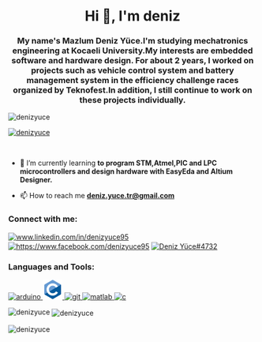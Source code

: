 <h1 align="center">Hi 👋, I'm deniz</h1>
<h3 align="center">My name's Mazlum Deniz Yüce.I'm studying mechatronics engineering at Kocaeli University.My interests are embedded software and hardware design. For about 2 years, I worked on projects such as vehicle control system and battery management system in the efficiency challenge races organized by Teknofest.In addition, I still continue to work on these projects individually.</h3>

<p align="left"> <img src="https://komarev.com/ghpvc/?username=denizyuce&label=Profile%20views&color=0e75b6&style=flat" alt="denizyuce" /> </p>

<p align="left"> <a href="https://github.com/ryo-ma/github-profile-trophy"><img src="https://github-profile-trophy.vercel.app/?username=denizyuce" alt="denizyuce" /></a> </p>

<p align="left"> <a href="https://twitter.com/" target="blank"><img src="https://img.shields.io/twitter/follow/?logo=twitter&style=for-the-badge" alt="" /></a> </p>

- 🌱 I’m currently learning **to program STM,Atmel,PIC and LPC microcontrollers and design hardware with EasyEda and Altium Designer.**

- 📫 How to reach me **deniz.yuce.tr@gmail.com**

<h3 align="left">Connect with me:</h3>
<p align="left">
<a href="https://linkedin.com/in/denizyuce95" target="blank"><img align="center" src="https://raw.githubusercontent.com/rahuldkjain/github-profile-readme-generator/master/src/images/icons/Social/linked-in-alt.svg" alt="www.linkedin.com/in/denizyuce95" height="30" width="40" /></a>
<a href="https://fb.com/denizyuce95" target="blank"><img align="center" src="https://raw.githubusercontent.com/rahuldkjain/github-profile-readme-generator/master/src/images/icons/Social/facebook.svg" alt="https://www.facebook.com/denizyuce95" height="30" width="40" /></a>
<a href="https://discord.gg/Deniz Yüce#4732" target="blank"><img align="center" src="https://raw.githubusercontent.com/rahuldkjain/github-profile-readme-generator/master/src/images/icons/Social/discord.svg" alt="Deniz Yüce#4732" height="30" width="40" /></a>
</p>

<h3 align="left">Languages and Tools:</h3>
<p align="left"> <a href="https://www.arduino.cc/" target="_blank" rel="noreferrer"> <img src="https://cdn.worldvectorlogo.com/logos/arduino-1.svg" alt="arduino" width="40" height="40"/> </a> <a href="https://www.cprogramming.com/" target="_blank" rel="noreferrer"> <img src="https://raw.githubusercontent.com/devicons/devicon/master/icons/c/c-original.svg" alt="c" width="40" height="40"/> </a> <a href="https://git-scm.com/" target="_blank" rel="noreferrer"> <img src="https://www.vectorlogo.zone/logos/git-scm/git-scm-icon.svg" alt="git" width="40" height="40"/> </a> <a href="https://www.mathworks.com/" target="_blank" rel="noreferrer"> <img src="https://upload.wikimedia.org/wikipedia/commons/2/21/Matlab_Logo.png" alt="matlab" width="40" height="40"/> </a> <a href="https://www.cprogramming.com/" target="_blank" rel="noreferrer"> <img src="https://user-images.githubusercontent.com/16562333/54928769-ba986300-4f14-11e9-91d7-ecc6640d1989.png" alt="c" width="40" height="40"/> </a> </p>

<p><img align="left" src="https://github-readme-stats.vercel.app/api/top-langs?username=denizyuce&show_icons=true&locale=en&layout=compact" alt="denizyuce" /></p>

<p>&nbsp;<img align="center" src="https://github-readme-stats.vercel.app/api?username=denizyuce&show_icons=true&locale=en" alt="denizyuce" /></p>

<p><img align="center" src="https://github-readme-streak-stats.herokuapp.com/?user=denizyuce&" alt="denizyuce" /></p>
